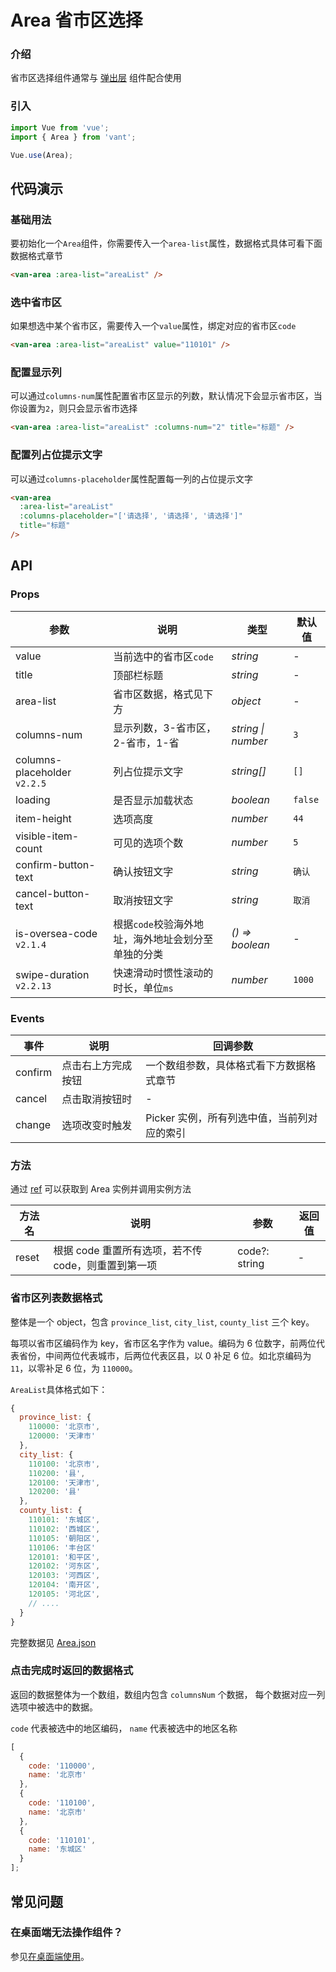 # Area 省市区选择

### 介绍

省市区选择组件通常与 [弹出层](#/zh-CN/popup) 组件配合使用

### 引入

```js
import Vue from 'vue';
import { Area } from 'vant';

Vue.use(Area);
```

## 代码演示

### 基础用法

要初始化一个`Area`组件，你需要传入一个`area-list`属性，数据格式具体可看下面数据格式章节

```html
<van-area :area-list="areaList" />
```

### 选中省市区

如果想选中某个省市区，需要传入一个`value`属性，绑定对应的省市区`code`

```html
<van-area :area-list="areaList" value="110101" />
```

### 配置显示列

可以通过`columns-num`属性配置省市区显示的列数，默认情况下会显示省市区，当你设置为`2`，则只会显示省市选择

```html
<van-area :area-list="areaList" :columns-num="2" title="标题" />
```

### 配置列占位提示文字

可以通过`columns-placeholder`属性配置每一列的占位提示文字

```html
<van-area
  :area-list="areaList"
  :columns-placeholder="['请选择', '请选择', '请选择']"
  title="标题"
/>
```

## API

### Props

| 参数 | 说明 | 类型 | 默认值 |
|------|------|------|------|
| value | 当前选中的省市区`code` | *string* | - |
| title | 顶部栏标题 | *string* | - |
| area-list | 省市区数据，格式见下方 | *object* | - |
| columns-num | 显示列数，3-省市区，2-省市，1-省 | *string \| number* | `3` |
| columns-placeholder `v2.2.5` | 列占位提示文字 | *string[]* | `[]` |
| loading | 是否显示加载状态 | *boolean* | `false` |
| item-height | 选项高度 | *number* | `44` |
| visible-item-count | 可见的选项个数 | *number* | `5` |
| confirm-button-text | 确认按钮文字 | *string* | `确认` |
| cancel-button-text | 取消按钮文字 | *string* | `取消` |
| is-oversea-code `v2.1.4` | 根据`code`校验海外地址，海外地址会划分至单独的分类 | *() => boolean* | - |
| swipe-duration `v2.2.13` | 快速滑动时惯性滚动的时长，单位`ms` | *number*  | `1000` |

### Events

| 事件 | 说明 | 回调参数 |
| --- | --- | --- |
| confirm | 点击右上方完成按钮 | 一个数组参数，具体格式看下方数据格式章节 |
| cancel | 点击取消按钮时 | - |
| change | 选项改变时触发 | Picker 实例，所有列选中值，当前列对应的索引 |

### 方法

通过 [ref](https://cn.vuejs.org/v2/api/#ref) 可以获取到 Area 实例并调用实例方法

| 方法名 | 说明 | 参数 | 返回值 |
|------|------|------|------|
| reset | 根据 code 重置所有选项，若不传 code，则重置到第一项 | code?: string | - |

### 省市区列表数据格式

整体是一个 object，包含 `province_list`, `city_list`, `county_list` 三个 key。

每项以省市区编码作为 key，省市区名字作为 value。编码为 6 位数字，前两位代表省份，中间两位代表城市，后两位代表区县，以 0 补足 6 位。如北京编码为 `11`，以零补足 6 位，为 `110000`。

`AreaList`具体格式如下：

```js
{
  province_list: {
    110000: '北京市',
    120000: '天津市'
  },
  city_list: {
    110100: '北京市',
    110200: '县',
    120100: '天津市',
    120200: '县'
  },
  county_list: {
    110101: '东城区',
    110102: '西城区',
    110105: '朝阳区',
    110106: '丰台区'
    120101: '和平区',
    120102: '河东区',
    120103: '河西区',
    120104: '南开区',
    120105: '河北区',
    // ....
  }
}
```

完整数据见 [Area.json](https://github.com/youzan/vant/blob/dev/src/area/demo/area.js)

### 点击完成时返回的数据格式

返回的数据整体为一个数组，数组内包含 `columnsNum` 个数据， 每个数据对应一列选项中被选中的数据。

`code` 代表被选中的地区编码， `name` 代表被选中的地区名称

```js
[
  {
    code: '110000',
    name: '北京市'
  },
  {
    code: '110100',
    name: '北京市'
  },
  {
    code: '110101',
    name: '东城区'
  }
];
```

## 常见问题

### 在桌面端无法操作组件？

参见[在桌面端使用](#/zh-CN/quickstart#zai-zhuo-mian-duan-shi-yong)。
